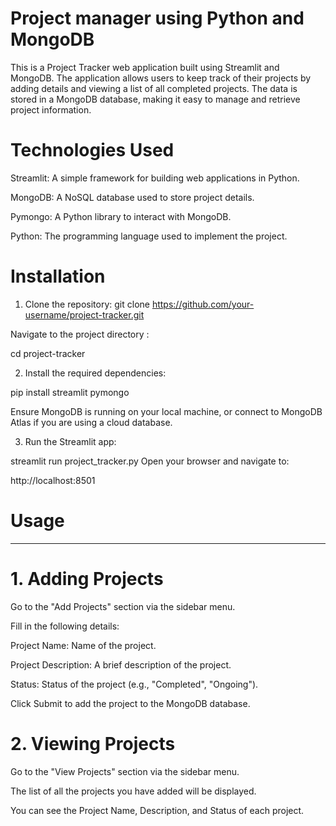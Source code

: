 # Project manager using Python and MongoDB
This is a Project Tracker web application built using Streamlit and MongoDB. The application allows users to keep track of their projects by adding details and viewing a list of all completed projects.
The data is stored in a MongoDB database, making it easy to manage and retrieve project information.

# Technologies Used
Streamlit: A simple framework for building web applications in Python.

MongoDB: A NoSQL database used to store project details.

Pymongo: A Python library to interact with MongoDB.

Python: The programming language used to implement the project.

# Installation
1. Clone the repository:
git clone https://github.com/your-username/project-tracker.git

Navigate to the project directory : 

cd project-tracker

2. Install the required dependencies:

pip install streamlit pymongo

Ensure MongoDB is running on your local machine, or connect to MongoDB Atlas if you are using a cloud database.

3. Run the Streamlit app:

streamlit run project_tracker.py
Open your browser and navigate to:

http://localhost:8501
# Usage
----------------------------------------
# 1. Adding Projects
Go to the "Add Projects" section via the sidebar menu.

Fill in the following details:

Project Name: Name of the project.

Project Description: A brief description of the project.

Status: Status of the project (e.g., "Completed", "Ongoing").

Click Submit to add the project to the MongoDB database.

# 2. Viewing Projects

Go to the "View Projects" section via the sidebar menu.

The list of all the projects you have added will be displayed.

You can see the Project Name, Description, and Status of each project.

